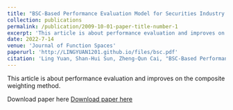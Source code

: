 ```yaml
---
title: "BSC-Based Performance Evaluation Model for Securities Industry and Its Application"
collection: publications
permalink: /publication/2009-10-01-paper-title-number-1
excerpt: 'This article is about performance evaluation and improves on the composite weighting method.'
date: 2022-7-14
venue: 'Journal of Function Spaces'
paperurl: 'http://LINGYUAN1201.github.io/files/bsc.pdf'
citation: 'Ling Yuan, Shan-Hui Sun, Zheng-Qun Cai, "BSC-Based Performance Evaluation Model for Securities Industry and Its Application", Journal of Function Spaces, vol. 2022, Article ID 8596540, 10 pages, 2022. https://doi.org/10.1155/2022/8596540'
---
```


This article is about performance evaluation and improves on the composite weighting method.

Download paper here [Download paper here](http://LINGYUAN1201.github.io/files/bsc.pdf)


